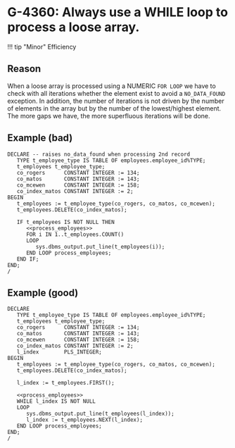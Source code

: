 # G-4360: Always use a WHILE loop to process a loose array.

!!! tip "Minor"
    Efficiency

## Reason

When a loose array is processed using a NUMERIC `FOR LOOP` we have to check with all iterations whether the element exist to avoid a `NO_DATA_FOUND` exception. In addition, the number of iterations is not driven by the number of elements in the array but by the number of the lowest/highest element. The more gaps we have, the more superfluous iterations will be done.

## Example (bad)

```
DECLARE -- raises no_data_found when processing 2nd record
   TYPE t_employee_type IS TABLE OF employees.employee_id%TYPE;
   t_employees t_employee_type;
   co_rogers      CONSTANT INTEGER := 134;
   co_matos       CONSTANT INTEGER := 143;
   co_mcewen      CONSTANT INTEGER := 158;
   co_index_matos CONSTANT INTEGER := 2;
BEGIN
   t_employees := t_employee_type(co_rogers, co_matos, co_mcewen);
   t_employees.DELETE(co_index_matos);
   
   IF t_employees IS NOT NULL THEN
      <<process_employees>>
      FOR i IN 1..t_employees.COUNT()
      LOOP
         sys.dbms_output.put_line(t_employees(i));
      END LOOP process_employees;
   END IF;
END;
/
```

## Example (good)

```
DECLARE
   TYPE t_employee_type IS TABLE OF employees.employee_id%TYPE;
   t_employees t_employee_type;
   co_rogers      CONSTANT INTEGER := 134;
   co_matos       CONSTANT INTEGER := 143;
   co_mcewen      CONSTANT INTEGER := 158;
   co_index_matos CONSTANT INTEGER := 2;
   l_index        PLS_INTEGER;
BEGIN
   t_employees := t_employee_type(co_rogers, co_matos, co_mcewen);
   t_employees.DELETE(co_index_matos);

   l_index := t_employees.FIRST();

   <<process_employees>>
   WHILE l_index IS NOT NULL
   LOOP
      sys.dbms_output.put_line(t_employees(l_index));
      l_index := t_employees.NEXT(l_index);
   END LOOP process_employees;
END;
/
```